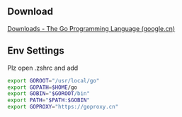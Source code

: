 ## Download

[Downloads - The Go Programming Language (google.cn)](https://golang.google.cn/dl/)

## Env Settings

Plz open .zshrc and add
```bash
export GOROOT="/usr/local/go"
export GOPATH=$HOME/go
export GOBIN="$GOROOT/bin"
export PATH="$PATH:$GOBIN"
export GOPROXY="https://goproxy.cn"
```